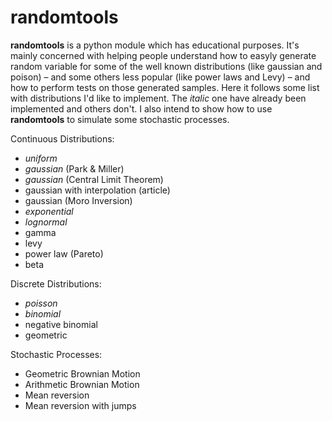 # randomtools

**randomtools** is a python module which has educational purposes. It's mainly concerned with helping people understand how to easyly generate random variable for some of the well known distributions (like gaussian and poison) – and some others less popular (like power laws and Levy) – and how to perform tests on those generated samples.
Here it follows some list with distributions I'd like to implement.
The *italic* one have already been implemented and others don't.
I also intend to show how to use **randomtools** to simulate some stochastic processes.

Continuous Distributions:

*	*uniform*
*	*gaussian* (Park & Miller)
*	*gaussian* (Central Limit Theorem)
*	gaussian with interpolation (article)
*	gaussian (Moro Inversion)
*	*exponential*
*	*lognormal*
*	gamma
*	levy
*	power law (Pareto)
*	beta

Discrete Distributions:

*	*poisson*
*	*binomial*
*	negative binomial
*	geometric

Stochastic Processes:

*	Geometric Brownian Motion
*	Arithmetic Brownian Motion
*	Mean reversion
*	Mean reversion with jumps

<!-- *	noise decorators -->

